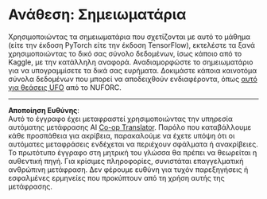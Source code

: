 <!--
CO_OP_TRANSLATOR_METADATA:
{
  "original_hash": "cdc1f2e631f055f3473b36d18e4760b3",
  "translation_date": "2025-08-29T09:28:22+00:00",
  "source_file": "lessons/5-NLP/13-TextRep/assignment.md",
  "language_code": "el"
}
-->
# Ανάθεση: Σημειωματάρια

Χρησιμοποιώντας τα σημειωματάρια που σχετίζονται με αυτό το μάθημα (είτε την έκδοση PyTorch είτε την έκδοση TensorFlow), εκτελέστε τα ξανά χρησιμοποιώντας το δικό σας σύνολο δεδομένων, ίσως κάποιο από το Kaggle, με την κατάλληλη αναφορά. Αναδιαμορφώστε το σημειωματάριο για να υπογραμμίσετε τα δικά σας ευρήματα. Δοκιμάστε κάποια καινοτόμα σύνολα δεδομένων που μπορεί να αποδειχθούν ενδιαφέροντα, όπως [αυτό για θεάσεις UFO](https://www.kaggle.com/datasets/NUFORC/ufo-sightings) από το NUFORC.

---

**Αποποίηση Ευθύνης**:  
Αυτό το έγγραφο έχει μεταφραστεί χρησιμοποιώντας την υπηρεσία αυτόματης μετάφρασης AI [Co-op Translator](https://github.com/Azure/co-op-translator). Παρόλο που καταβάλλουμε κάθε προσπάθεια για ακρίβεια, παρακαλούμε να έχετε υπόψη ότι οι αυτόματες μεταφράσεις ενδέχεται να περιέχουν σφάλματα ή ανακρίβειες. Το πρωτότυπο έγγραφο στη μητρική του γλώσσα θα πρέπει να θεωρείται η αυθεντική πηγή. Για κρίσιμες πληροφορίες, συνιστάται επαγγελματική ανθρώπινη μετάφραση. Δεν φέρουμε ευθύνη για τυχόν παρεξηγήσεις ή εσφαλμένες ερμηνείες που προκύπτουν από τη χρήση αυτής της μετάφρασης.